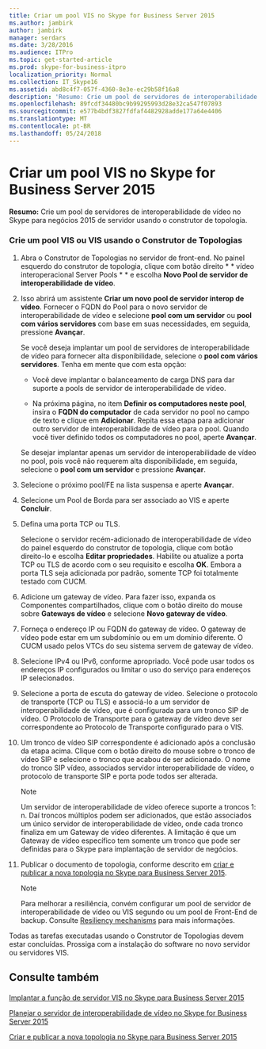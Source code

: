 ```yaml
---
title: Criar um pool VIS no Skype for Business Server 2015
ms.author: jambirk
author: jambirk
manager: serdars
ms.date: 3/28/2016
ms.audience: ITPro
ms.topic: get-started-article
ms.prod: skype-for-business-itpro
localization_priority: Normal
ms.collection: IT_Skype16
ms.assetid: abd8c4f7-057f-4360-8e3e-ec29b58f16a8
description: 'Resumo: Crie um pool de servidores de interoperabilidade de vídeo no Skype para negócios 2015 de servidor usando o construtor de topologia.'
ms.openlocfilehash: 89fcdf34480bc9b99295993d28e32ca547f07893
ms.sourcegitcommit: e577b4bdf3827fdfaf4482928adde177a64e4406
ms.translationtype: MT
ms.contentlocale: pt-BR
ms.lasthandoff: 05/24/2018
---
```

# <a name="create-a-vis-pool-in-skype-for-business-server-2015"></a>Criar um pool VIS no Skype for Business Server 2015
 
**Resumo:** Crie um pool de servidores de interoperabilidade de vídeo no Skype para negócios 2015 de servidor usando o construtor de topologia.
  
### <a name="create-a-vis-or-vis-pool-using-topology-builder"></a>Crie um pool VIS ou VIS usando o Construtor de Topologias

1. Abra o Construtor de Topologias no servidor de front-end. No painel esquerdo do construtor de topologia, clique com botão direito * * vídeo interoperacional Server Pools * * e escolha **Novo Pool de servidor de interoperabilidade de vídeo**. 
    
2. Isso abrirá um assistente **Criar um novo pool de servidor interop de vídeo**. Fornecer o FQDN do Pool para o novo servidor de interoperabilidade de vídeo e selecione **pool com um servidor** ou **pool com vários servidores** com base em suas necessidades, em seguida, pressione **Avançar**.
    
    Se você deseja implantar um pool de servidores de interoperabilidade de vídeo para fornecer alta disponibilidade, selecione o **pool com vários servidores**. Tenha em mente que com esta opção: 
    
    - Você deve implantar o balanceamento de carga DNS para dar suporte a pools de servidor de interoperabilidade de vídeo. 
    
   - Na próxima página, no item **Definir os computadores neste pool**, insira o **FQDN do computador** de cada servidor no pool no campo de texto e clique em **Adicionar**. Repita essa etapa para adicionar outro servidor de interoperabilidade de vídeo para o pool. Quando você tiver definido todos os computadores no pool, aperte **Avançar**.
    
    Se desejar implantar apenas um servidor de interoperabilidade de vídeo no pool, pois você não requerem alta disponibilidade, em seguida, selecione o **pool com um servidor** e pressione **Avançar**.
    
3. Selecione o próximo pool/FE na lista suspensa e aperte **Avançar**.
    
4. Selecione um Pool de Borda para ser associado ao VIS e aperte **Concluir**.
    
5. Defina uma porta TCP ou TLS.
    
    Selecione o servidor recém-adicionado de interoperabilidade de vídeo do painel esquerdo do construtor de topologia, clique com botão direito-lo e escolha **Editar propriedades**. Habilite ou atualize a porta TCP ou TLS de acordo com o seu requisito e escolha **OK**. Embora a porta TLS seja adicionada por padrão, somente TCP foi totalmente testado com CUCM.
    
6. Adicione um gateway de vídeo. Para fazer isso, expanda os Componentes compartilhados, clique com o botão direito do mouse sobre **Gateways de vídeo** e selecione **Novo gateway de vídeo**.
    
7. Forneça o endereço IP ou FQDN do gateway de vídeo. O gateway de vídeo pode estar em um subdomínio ou em um domínio diferente. O CUCM usado pelos VTCs do seu sistema servem de gateway de vídeo.
    
8. Selecione IPv4 ou IPv6, conforme apropriado. Você pode usar todos os endereços IP configurados ou limitar o uso do serviço para endereços IP selecionados.
    
9. Selecione a porta de escuta do gateway de vídeo. Selecione o protocolo de transporte (TCP ou TLS) e associá-lo a um servidor de interoperabilidade de vídeo, que é configurada para um tronco SIP de vídeo. O Protocolo de Transporte para o gateway de vídeo deve ser correspondente ao Protocolo de Transporte configurado para o VIS.
    
10. Um tronco de vídeo SIP correspondente é adicionado após a conclusão da etapa acima. Clique com o botão direito do mouse sobre o tronco de vídeo SIP e selecione o tronco que acabou de ser adicionado. O nome do tronco SIP vídeo, associados servidor interoperabilidade de vídeo, o protocolo de transporte SIP e porta pode todos ser alterada. 
    
    > [!NOTE]
    >  Um servidor de interoperabilidade de vídeo oferece suporte a troncos 1: n. Daí troncos múltiplos podem ser adicionados, que estão associados um único servidor de interoperabilidade de vídeo, onde cada tronco finaliza em um Gateway de vídeo diferentes. A limitação é que um Gateway de vídeo específico tem somente um tronco que pode ser definidas para o Skype para implantação de servidor de negócios.
  
11. Publicar o documento de topologia, conforme descrito em [criar e publicar a nova topologia no Skype para Business Server 2015](../../deploy/install/create-and-publish-new-topology.md).
    
    > [!NOTE]
    > Para melhorar a resiliência, convém configurar um pool de servidor de interoperabilidade de vídeo ou VIS segundo ou um pool de Front-End de backup. Consulte [Resiliency mechanisms](../../plan-your-deployment/video-interop-server.md#resiliency) para mais informações.
  
Todas as tarefas executadas usando o Construtor de Topologias devem estar concluídas. Prossiga com a instalação do software no novo servidor ou servidores VIS.
## <a name="see-also"></a>Consulte também

#### 

[Implantar a função de servidor VIS no Skype para Business Server 2015](deploy-the-vis-server-role.md)

[Planejar o servidor de interoperabilidade de vídeo no Skype for Business Server 2015](../../plan-your-deployment/video-interop-server.md)
  
[Criar e publicar a nova topologia no Skype para Business Server 2015](../../deploy/install/create-and-publish-new-topology.md)

